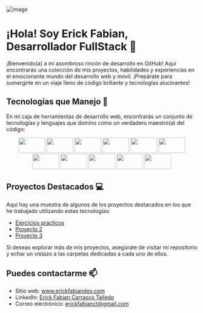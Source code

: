 ![image](https://github.com/erickfabiandev/erickfabiandev/assets/109047392/b851950e-9435-4a9f-b235-e73fe56427f4)
<!DOCTYPE html>
<html lang="es">
<head>
  <meta charset="UTF-8">
  <meta name="viewport" content="width=device-width, initial-scale=1.0">
          
 </head>
<body>
  <h1>¡Hola! Soy Erick Fabian, Desarrollador FullStack 👋</h1>
  
  <p>¡Bienvenido(a) a mi asombroso rincón de desarrollo en GitHub! Aquí encontrarás una colección de mis proyectos, habilidades y experiencias en el emocionante mundo del desarrollo web y movil. ¡Prepárate para sumergirte en un viaje lleno de código brillante y tecnologías alucinantes!</p>

  <h2>Tecnologías que Manejo 🚀</h2>

  <p>En mi caja de herramientas de desarrollo web, encontrarás un conjunto de tecnologías y lenguajes que domino como un verdadero maestro(a) del código:</p>

  <div align="center">
    <img src="https://cdn.jsdelivr.net/gh/devicons/devicon/icons/css3/css3-original-wordmark.svg" height="40" width="70" />
    <img src="https://cdn.jsdelivr.net/gh/devicons/devicon/icons/html5/html5-original-wordmark.svg" height="40" width="70"/>
    <img src="https://cdn.jsdelivr.net/gh/devicons/devicon/icons/javascript/javascript-plain.svg" height="40" width="70"/>
    <img src="https://cdn.jsdelivr.net/gh/devicons/devicon/icons/react/react-original-wordmark.svg" height="40" width="70"/>
    <img src="https://cdn.jsdelivr.net/gh/devicons/devicon/icons/docker/docker-plain-wordmark.svg" height="40" width="70"/>
    <img src="https://cdn.jsdelivr.net/gh/devicons/devicon/icons/nodejs/nodejs-plain-wordmark.svg" height="40" width="70" />
    <img src="https://cdn.jsdelivr.net/gh/devicons/devicon/icons/mysql/mysql-original-wordmark.svg" height="40" width="70" />
    <img src="https://cdn.jsdelivr.net/gh/devicons/devicon/icons/graphql/graphql-plain-wordmark.svg" height="40" width="70" />
    <img src="https://cdn.jsdelivr.net/gh/devicons/devicon/icons/mongodb/mongodb-original-wordmark.svg" height="40" width="70" />    
    <img src="https://cdn.jsdelivr.net/gh/devicons/devicon/icons/git/git-plain-wordmark.svg" height="40" width="70" />
    <img src="https://cdn.jsdelivr.net/gh/devicons/devicon/icons/android/android-original-wordmark.svg" height="40" width="70" />
  </div>

  <h2>Proyectos Destacados 💻</h2>

  <p>Aquí hay una muestra de algunos de los proyectos destacados en los que he trabajado utilizando estas tecnologías:</p>

  <ul>
    <li><a href="https://github.com/erickfabiandev/practiceExercise">Ejercicios practicos</a></li>
    <li><a href="#">Proyecto 2</a></li>
    <li><a href="#">Proyecto 3</a></li>
  </ul>

  <p>Si deseas explorar más de mis proyectos, asegúrate de visitar mi repositorio y echar un vistazo a las carpetas dedicadas a cada uno de ellos.</p>

  <h2>Puedes contactarme 📫</h2>

  <ul>
    <li>Sitio web: <a href="https://www.erickfabiandev.com">www.erickfabiandev.com</a></li>
    <li>LinkedIn: <a href="https://www.linkedin.com/in/erickfabiandev/">Erick Fabian Carrasco Talledo</a></li>
    <li>Correo electrónico: <a href="mailto:erickfabianct@gmail.com">erickfabianct@gmail.com</a></li>
  </ul>

</body>
</html>
